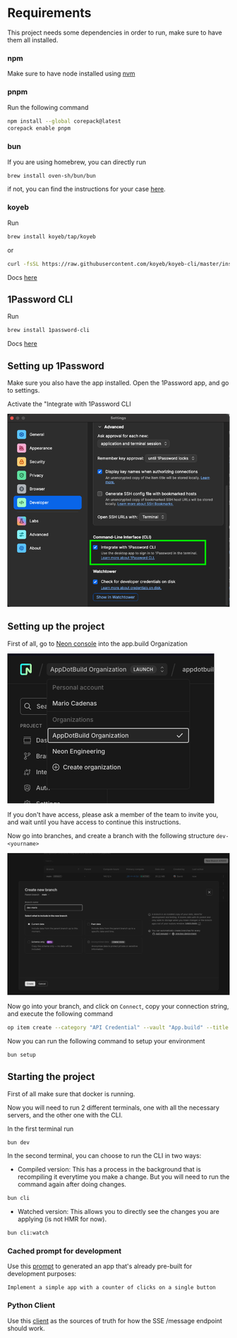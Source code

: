 # Requirements

This project needs some dependencies in order to run, make sure to have them all installed.

### npm

Make sure to have node installed using [nvm](https://github.com/nvm-sh/nvm)

### pnpm

Run the following command

```bash
npm install --global corepack@latest
corepack enable pnpm
```

### bun

If you are using homebrew, you can directly run

```bash
brew install oven-sh/bun/bun
```

if not, you can find the instructions for your case [here](https://bun.sh/docs/installation#macos-and-linux).

### koyeb

Run

```bash
brew install koyeb/tap/koyeb
```

or

```bash
curl -fsSL https://raw.githubusercontent.com/koyeb/koyeb-cli/master/install.sh | sh
```

Docs [here](https://www.koyeb.com/docs/build-and-deploy/cli/installation)

## 1Password CLI

Run

```bash
brew install 1password-cli
```

Docs [here](https://developer.1password.com/docs/cli/get-started)

## Setting up 1Password

Make sure you also have the app installed. Open the 1Password app, and go to settings.

Activate the "Integrate with 1Password CLI

![1Password CLI integration](docs/images/1password-integration.png)

## Setting up the project

First of all, go to [Neon console](https://console.neon.tech/app/projects/damp-surf-76179452/branches/br-proud-wave-a84j8pq6?branchId=br-proud-wave-a84j8pq6&database=neondb) into the app.build Organization

![Organization Picker](docs/images/organization-picker.png)

If you don't have access, please ask a member of the team to invite you, and wait until you have access to continue this instructions.

Now go into branches, and create a branch with the following structure `dev-<yourname>`

![Branch creation](docs/images/branch-creation.png)

Now go into your branch, and click on `Connect`, copy your connection string, and execute the following command

```bash
op item create --category "API Credential" --vault "App.build" --title "DATABASE_URL_$(echo "$USER" | tr '[:lower:]' '[:upper:]')" 'credential=<connection-string>' 'expires=2099-12-31'
```

Now you can run the following command to setup your environment

```bash
bun setup
```

## Starting the project

First of all make sure that docker is running.

Now you will need to run 2 different terminals, one with all the necessary servers, and the other one with the CLI.

In the first terminal run

```bash
bun dev
```

In the second terminal, you can choose to run the CLI in two ways:

- Compiled version: This has a process in the background that is recompiling it everytime you make a change. But you will need to run the command again after doing changes.

```bash
bun cli
```

- Watched version: This allows you to directly see the changes you are applying (is not HMR for now).

```bash
bun cli:watch
```

### Cached prompt for development

Use this [prompt](https://github.com/appdotbuild/agent/blob/main/agent/api/agent_server/agent_api_client.py#L21) to generated an app that's already pre-built for development purposes:

```
Implement a simple app with a counter of clicks on a single button
```

### Python Client

Use this [client](https://github.com/appdotbuild/agent/blob/main/agent/api/agent_server/agent_client.py) as the sources of truth for how the SSE /message endpoint should work.
